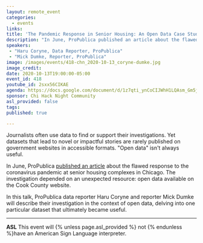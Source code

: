 ```yaml
---
layout: remote_event
categories:
  - events
links: 
title: 'The Pandemic Response in Senior Housing: An Open Data Case Study'
description: "In June, ProPublica published an article about the flawed response to the coronavirus pandemic at senior housing complexes in Chicago. The investigation depended on an unexpected resource: open data available on the Cook County website. In this talk, ProPublica data reporter Haru Coryne and reporter Mick Dumke will describe their investigation in the context of open data, delving into one particular dataset that ultimately became useful."
speakers:
 - "Haru Coryne, Data Reporter, ProPublica"
 - "Mick Dumke, Reporter, ProPublica"
image: /images/events/418-chn_2020-10-13_coryne-dumke.jpg
image_credit:
date: 2020-10-13T19:00:00-05:00
event_id: 418
youtube_id: 2sxx56CIKAE
agenda: https://docs.google.com/document/d/1z7qti_ynCoCIJWhH1LQAsm_Gm5jvmFJVIDPa8Htdzpg/edit?usp=sharing
sponsor: Chi Hack Night Community
asl_provided: false
tags: 
published: true

---
```


Journalists often use data to find or support their investigations. Yet datasets that lead to novel or impactful stories are rarely published on government websites in accessible formats. "Open data" isn't always useful. 

In June, ProPublica [published an article](https://www.propublica.org/article/senior-citizens-in-subsidized-housing-have-been-dying-alone-at-home-unnoticed-because-of-coronavirus-distancing) about the flawed response to the coronavirus pandemic at senior housing complexes in Chicago. The investigation depended on an unexpected resource: open data available on the Cook County website.

In this talk, ProPublica data reporter Haru Coryne and reporter Mick Dumke will describe their investigation in the context of open data, delving into one particular dataset that ultimately became useful.

---

**ASL** This event will {% unless page.asl_provided %} not {% endunless %}have an American Sign Language interpreter.
